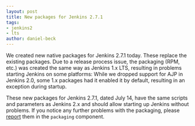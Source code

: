 ```yaml
---
layout: post
title: New packages for Jenkins 2.7.1
tags:
- jenkins2
- lts
author: daniel-beck
---
```


We created new native packages for Jenkins 2.7.1 today. These replace the existing packages. Due to a release process issue, the packaging (RPM, etc.) was created the same way as Jenkins 1.x LTS, resulting in problems starting Jenkins on some platforms: While we dropped support for AJP in Jenkins 2.0, some 1.x packages had it enabled it by default, resulting in an exception during startup.

These new packages for Jenkins 2.7.1, dated July 14, have the same scripts and parameters as Jenkins 2.x and should allow starting up Jenkins without problems. If you notice any further problems with the packaging, please [report](https://wiki.jenkins-ci.org/display/JENKINS/How+to+report+an+issue) them in the `packaging` component.
